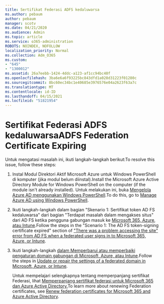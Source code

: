 ```yaml
---
title: Sertifikat Federasi ADFS kedaluwarsa
ms.author: pebaum
author: pebaum
manager: scotv
ms.date: 04/21/2020
ms.audience: Admin
ms.topic: article
ms.service: o365-administration
ROBOTS: NOINDEX, NOFOLLOW
localization_priority: Normal
ms.collection: Adm_O365
ms.custom:
- "645"
- "1300012"
ms.assetid: 26a7eebb-1424-4ddc-a123-af1cc94bc40f
ms.openlocfilehash: 3ba6e6a6f93225bc843dfd1a028d31223f01280c
ms.sourcegitcommit: 8bc60ec34bc1e40685e3976576e04a2623f63a7c
ms.translationtype: MT
ms.contentlocale: id-ID
ms.lasthandoff: 04/15/2021
ms.locfileid: "51821954"
---
```

# <a name="adfs-federation-certificate-expiring"></a><span data-ttu-id="28284-102">Sertifikat Federasi ADFS kedaluwarsa</span><span class="sxs-lookup"><span data-stu-id="28284-102">ADFS Federation Certificate Expiring</span></span>

<span data-ttu-id="28284-103">Untuk mengatasi masalah ini, ikuti langkah-langkah berikut:</span><span class="sxs-lookup"><span data-stu-id="28284-103">To resolve this issue, follow these steps:</span></span>
  
1. <span data-ttu-id="28284-104">Instal Modul Direktori Aktif Microsoft Azure untuk Windows PowerShell di komputer (jika modul belum diinstal).</span><span class="sxs-lookup"><span data-stu-id="28284-104">Install the Microsoft Azure Active Directory Module for Windows PowerShell on the computer (if the module isn't already installed).</span></span> <span data-ttu-id="28284-105">Untuk melakukan ini, buka [Mengelola Azure AD menggunakan Windows PowerShell](https://aka.ms/aadposh).</span><span class="sxs-lookup"><span data-stu-id="28284-105">To do this, go to [Manage Azure AD using Windows PowerShell](https://aka.ms/aadposh).</span></span>

2. <span data-ttu-id="28284-106">Ikuti langkah-langkah dalam bagian "Skenario 1: Sertifikat token AD FS kedaluwarsa" dari bagian "Terdapat masalah dalam mengakses situs" dari AD FS ketika pengguna gabungan masuk ke [Microsoft 365, Azure, atau Intune](https://support.microsoft.com/help/2713898/there-was-a-problem-accessing-the-site-error-from-ad-fs-when-a-federat).</span><span class="sxs-lookup"><span data-stu-id="28284-106">Follow the steps in the "Scenario 1: The AD FS token-signing certificate expired" section of ["There was a problem accessing the site" error from AD FS when a federated user signs in to Microsoft 365, Azure, or Intune](https://support.microsoft.com/help/2713898/there-was-a-problem-accessing-the-site-error-from-ad-fs-when-a-federat).</span></span>

3. <span data-ttu-id="28284-107">Ikuti langkah-langkah [dalam Memperbarui atau memperbaiki pengaturan domain gabungan di Microsoft, Azure, atau Intune](https://docs.microsoft.com/office365/troubleshoot/security/update-federated-domain-office-365).</span><span class="sxs-lookup"><span data-stu-id="28284-107">Follow the steps in [Update or repair the settings of a federated domain in Microsoft, Azure, or Intune](https://docs.microsoft.com/office365/troubleshoot/security/update-federated-domain-office-365).</span></span>

    <span data-ttu-id="28284-108">Untuk mempelajari selengkapnya tentang memperpanjang sertifikat Federasi, lihat [Memperpanjang sertifikat federasi untuk Microsoft 365 dan Azure Active Directory.](https://docs.microsoft.com/azure/active-directory/connect/active-directory-aadconnect-o365-certs)</span><span class="sxs-lookup"><span data-stu-id="28284-108">To learn more about renewing Federation certificates, see [Renew federation certificates for Microsoft 365 and Azure Active Directory](https://docs.microsoft.com/azure/active-directory/connect/active-directory-aadconnect-o365-certs).</span></span>
